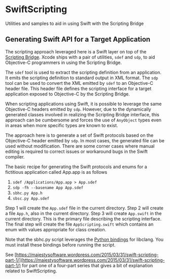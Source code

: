 # SwiftScripting
Utilities and samples to aid in using Swift with the Scripting Bridge

## Generating Swift API for a Target Application

The scripting approach leveraged here is a Swift layer on top of the [Scripting Bridge](https://developer.apple.com/library/mac/documentation/Cocoa/Conceptual/ScriptingBridgeConcepts/Introduction/Introduction.html).
Xcode ships with a pair of utilities, `sdef` and `sdp`, to aid Objective-C programmers in using the Scripting Bridge.

The `sdef` tool is used to extract the scripting definition from an application. It emits the scripting 
definition to standard output in XML format. The `sdp` tool can be used to convert the XML emitted by
`sdef` to an Objective-C header file. This header file defines the scripting interface for a target application
exposed to Objective-C by the Scripting Bridge.

When scripting applications using Swift, it is possible to leverage the same Objective-C headers emitted by `sdp`. 
However, due to the dynamically generated classes involved in realizing the Scripting Bridge interface, this approach 
can be cumbersome and forces the use of `AnyObject` types even in areas when more specific types are known to
exist.

The approach here is to generate a set of Swift protocols based on the Objective-C header emitted by `sdp`. In most cases, 
the generated file can be used without modification. There are some corner cases where manual editing is required to 
correct issues or workaround bugs in the Swift compiler.

The basic recipe for generating the Swift protocols and enums for a fictitious application called App.app is as follows

1. `sdef /Applications/App.app > App.sdef`
2. `sdp -fh --basename App App.sdef`
3. `sbhc.py App.h`
4. `sbsc.py App.sdef`

Step 1 will create the `App.sdef` file in the current directory. Step 2 will create a file `App.h`, also in the current
directory. Step 3 will create `App.swift` in the current directory. This is the primary file describing the scripting interface. The final step will create the file `AppScripting.swift` which contains an enum with values appropriate for class creation.

Note that the sbhc.py script leverages the [Python bindings](https://pypi.python.org/pypi/clang/3.5) for libclang.
You must install these bindings before running the script.

See [https://majestysoftware.wordpress.com/2015/03/31/swift-scripting-part-1/](https://majestysoftware.wordpress.com/2015/03/31/swift-scripting-part-1/) for part one of a four-part series that gives a bit of explanation related to SwiftScripting.